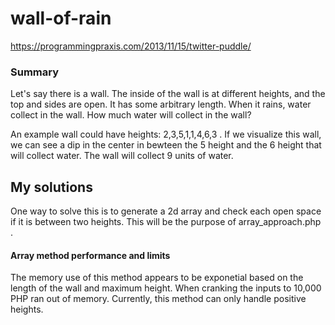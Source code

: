 # wall-of-rain

https://programmingpraxis.com/2013/11/15/twitter-puddle/

### Summary
Let's say there is a wall. The inside of the wall is at different heights, and the top and sides are open. It has some arbitrary length. When it rains, water collect in the wall. How much water will collect in the wall?

An example wall could have heights: 2,3,5,1,1,4,6,3 . If we visualize this wall, we can see a dip in the center in bewteen the 5 height and the 6 height that will collect water. The wall will collect 9 units of water.


## My solutions
One way to solve this is to generate a 2d array and check each open space if it is between two heights. This will be the purpose of array_approach.php .

#### Array method performance and limits
The memory use of this method appears to be exponetial based on the length of the wall and maximum height. When cranking the inputs to 10,000 PHP ran out of memory.
Currently, this method can only handle positive heights.
